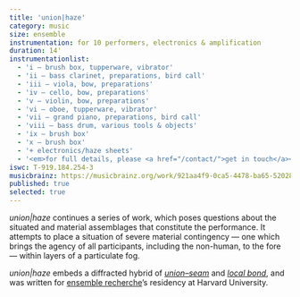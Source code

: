 ```yaml
---
title: 'union|haze'
category: music
size: ensemble
instrumentation: for 10 performers, electronics & amplification
duration: 14'
instrumentationlist:
  - 'i — brush box, tupperware, vibrator'
  - 'ii — bass clarinet, preparations, bird call'
  - 'iii — viola, bow, preparations'
  - 'iv — cello, bow, preparations'
  - 'v — violin, bow, preparations'
  - 'vi — oboe, tupperware, vibrator'
  - 'vii — grand piano, preparations, bird call'
  - 'viii — bass drum, various tools & objects'
  - 'ix — brush box'
  - 'x — brush box'
  - '+ electronics/haze sheets'
  - '<em>for full details, please <a href="/contact/">get in touch</a></em>'
iswc: T-919.184.254-3
musicbrainz: https://musicbrainz.org/work/921aa4f9-0ca5-4478-ba65-520280f73d8c
published: true
selected: true
---
```

*union|haze* continues a series of work, which poses questions about the
situated and material assemblages that constitute the performance. It attempts
to place a situation of severe material contingency — one which brings the
agency of all participants, including the non-human, to the fore — within layers
of a particulate fog.

*union|haze* embeds a diffracted hybrid of [*union–seam*][caaeef58] and
[*local bond*][65b29835], and was written for [ensemble recherche][bbd66f57]’s
residency at Harvard University.

  [65b29835]: http://chrisswithinbank.net/2015/10/local-bond/ "local bond"
  [caaeef58]: http://chrisswithinbank.net/2016/01/union-seam/ "union–seam"
  [bbd66f57]: http://ensemble-recherche.de/ "ensemble recherche"
